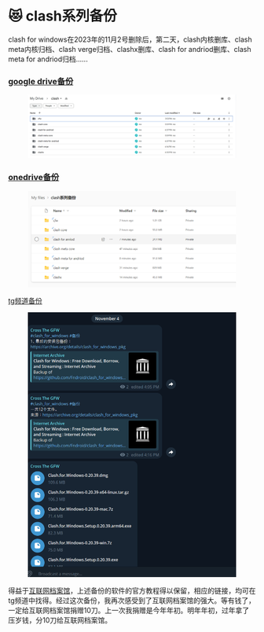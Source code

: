 # 😻 clash系列备份

clash for windows在2023年的11月2号删除后，第二天，clash内核删库、clash meta内核归档、clash verge归档、clashx删库、clash for andriod删库、clash meta for andriod归档......

### [google drive备份](https://drive.google.com/drive/folders/1iAXVXOSYvWlGM4Hod2nlyNwCxmnBjqAb?usp=sharing)

<figure><img src=".gitbook/assets/image.png" alt=""><figcaption></figcaption></figure>

### [onedrive备份](https://1drv.ms/f/s!AkOlsYD5Bd9Nklmj0oTmMX3C1ggS?e=g5Za5F)

<figure><img src=".gitbook/assets/image (1).png" alt=""><figcaption></figcaption></figure>

[tg频道备份](https://t.me/crossthegfw)

<figure><img src=".gitbook/assets/image (2).png" alt=""><figcaption></figcaption></figure>

得益于[互联网档案馆](https://archive.org)，上述备份的软件的官方教程得以保留，相应的链接，均可在tg频道中找得。经过这次备份，我再次感受到了互联网档案馆的强大。等有钱了，一定给互联网档案馆捐赠10刀。上一次我捐赠是今年年初。明年年初，过年拿了压岁钱，分10刀给互联网档案馆。

